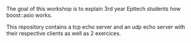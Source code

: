 The goal of this workshop is to explain 3rd year Epitech students how boost::asio works.

This repository contains a tcp echo server and an udp echo server with their respective clients as well as 2 exercices.
